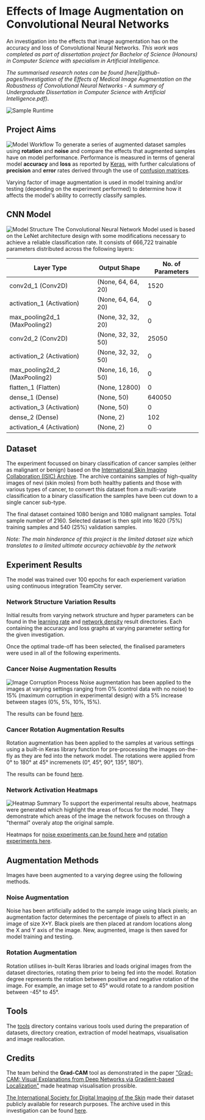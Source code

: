 # Effects of Image Augmentation on Convolutional Neural Networks
An investigation into the effects that image augmentation has on the accuracy and loss of Convolutional Neural Networks. *This work was completed as part of dissertation project for Bachelor of Science (Honours) in Computer Science with specialism in Artificial Intelligence.*


*The summarised research notes can be found [here](github-pages/Investigation of the Effects of Medical Image Augmentation on the Robustness of Convolutional Neural Networks - A summary of Undergraduate Dissertation in Computer Science with Artificial Intelligence.pdf)*.

![Sample Runtime](github-pages/Animation.gif)

## Project Aims
![Model Workflow](github-pages/Model-Workflow.png)
To generate a series of augmented dataset samples using **rotation** and **noise** and compare the effects that augmented samples have on model performance. Performance is measured in terms of general model **accuracy** and **loss** as reported by [Keras](https://keras.io/), with further calculations of **precision** and **error** rates derived through the use of [confusion matrices](https://www.dataschool.io/simple-guide-to-confusion-matrix-terminology/).

Varying factor of image augmentation is used in model training and/or testing (depending on the experiment performed) to determine how it affects the model's ability to correctly classify samples.

## CNN Model
![Model Structure](github-pages/Model-Structure.png)
The Convolutional Neural Network Model used is based on the LeNet architecture design with some modifications necessary to achieve a reliable classification rate. It consists of 666,722 trainable parameters distributed across the following layers:

| Layer Type                    | Output Shape       | No. of Parameters |
|-------------------------------|--------------------|-------------------|
| conv2d_1 (Conv2D)             | (None, 64, 64, 20) | 1520              |
| activation_1 (Activation)     | (None, 64, 64, 20) | 0                 |
| max_pooling2d_1 (MaxPooling2) | (None, 32, 32, 20) | 0                 |
| conv2d_2 (Conv2D)             | (None, 32, 32, 50) | 25050             |
| activation_2 (Activation)     | (None, 32, 32, 50) | 0                 |
| max_pooling2d_2 (MaxPooling2) | (None, 16, 16, 50) | 0                 |
| flatten_1 (Flatten)           | (None, 12800)      | 0                 |
| dense_1 (Dense)               | (None, 50)         | 640050            |
| activation_3 (Activation)     | (None, 50)         | 0                 |
| dense_2 (Dense)               | (None, 2)          | 102               |
| activation_4 (Activation)     | (None, 2)          | 0                 |


## Dataset
The experiment focussed on binary classification of cancer samples (either as malignant or benign) based on the [International Skin Imaging Collaboration (ISIC) Archive](https://isic-archive.com/). The archive containins samples of high-quality images of nevi (skin moles) from both healthy patients and those with various types of cancer, to convert this dataset from a multi-variate classification to a binary classification the samples have been cut down to a single cancer sub-type.

The final dataset contained 1080 benign and 1080 malignant samples. Total sample number of 2160.
Selected dataset is then split into 1620 (75%) training samples and 540 (25%) validation samples.

*Note: The main hinderance of this project is the limited dataset size which translates to a limited ultimate accuracy achievable by the network*

## Experiment Results
The model was trained over 100 epochs for each experiement variation using continuous integration TeamCity server.

### Network Structure Variation Results
Initial results from varying network structure and hyper parameters can be found in the [learning rate](experiment-results/Learning-Rate-Variations-Results) and [network density](experiment-results/Network-Density-Change-Variation-Results) result directories. Each containing the accuracy and loss graphs at varying parameter setting for the given investigation.

Once the optimal trade-off has been selected, the finalised parameters were used in all of the following experiments.

### Cancer Noise Augmentation Results
![Image Corruption Process](github-pages/Image-Corruption-Process.png)
Noise augmentation has been applied to the images at varying settings ranging from 0% (control data with no noise) to 15% (maximum corruption in experimental design) with a 5% increase between stages (0%, 5%, 10%, 15%).

The results can be found [here](experiment-results/Cancer-Noise-Experiment-Results).

### Cancer Rotation Augmentation Results
Rotation augmentation has been applied to the samples at various settings using a built-in Keras library function for pre-processing the images on-the-fly as they are fed into the network model.
The rotations were applied from 0° to 180° at 45° incremenets (0°, 45°, 90°, 135°, 180°).

The results can be found [here](experiment-results/Cancer-Rotation-Experiment-Results).

### Network Activation Heatmaps
![Heatmap Summary](github-pages/Heatmap-Summary.png)
To support the experimental results above, heatmaps were generated which highlight the areas of focus for the model. They demonstrate which areas of the image the network focuses on through a "thermal" overaly atop the original sample.

Heatmaps for [noise experiments can be found here](experiment-results/Cancer-Noise-Experiment-Heatmaps) and [rotation experiments here](experiment-results/Cancer-Rotation-Experiment-Heatmaps).

## Augmentation Methods
Images have been augmented to a varying degree using the following methods.

### Noise Augmentation
Noise has been artificially added to the sample image using black pixels; an augmentation factor determines the percentage of pixels to affect in an image of size X*Y.
Black pixels are then placed at random locations along the X and Y axis of the image. New, augmented, image is then saved for model training and testing.

### Rotation Augmentation
Rotation utilises in-built Keras libraries and loads original images from the dataset directories, rotating them prior to being fed into the model. Rotation degree represents the rotation between positive and negative rotation of the image. 
For example, an image set to 45° would rotate to a random position between -45° to 45°.

## Tools
The [tools](tools/) directory contains various tools used during the preparation of datasets, directory creation, extraction of model heatmaps, visualisation and image reallocation. 

## Credits
The team behind the **Grad-CAM** tool as demonstrated in the paper ["Grad-CAM: Visual Explanations from Deep Networks via Gradient-based Localization"](https://arxiv.org/abs/1610.02391) made heatmap visualisation prossible.

[The International Society for Digital Imaging of the Skin](https://isdis.net/isic-project) made their dataset publicly available for research purposes. The archive used in this investigation can be found [here](https://www.isic-archive.com/).
